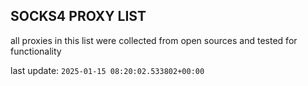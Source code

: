 ## SOCKS4 PROXY LIST

all proxies in this list were collected from open sources and tested for functionality

last update: `2025-01-15 08:20:02.533802+00:00`